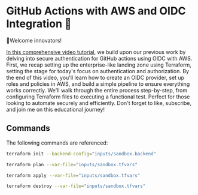 # GitHub Actions with AWS and OIDC Integration 🚀

👋Welcome innovators!

[In this comprehensive video tutorial](https://youtu.be/SXGTSHxm9js?si=30YE6wCOHY1By1Ds), we build upon our previous work by delving into secure authentication for GitHub actions using OIDC with AWS. First, we recap setting up the enterprise-like landing zone using Terraform, setting the stage for today's focus on authentication and authorization. By the end of this video, you'll learn how to create an OIDC provider, set up roles and policies in AWS, and build a simple pipeline to ensure everything works correctly. We'll walk through the entire process step-by-step, from configuring Terraform files to executing a functional test. Perfect for those looking to automate securely and efficiently. Don't forget to like, subscribe, and join me on this educational journey!

## Commands

The following commands are referenced:

```bash
terraform init --backend-config="inputs/sandbox.backend"

terraform plan --var-file="inputs/sandbox.tfvars"

terraform apply --var-file="inputs/sandbox.tfvars"

terraform destroy --var-file="inputs/sandbox.tfvars"

```

